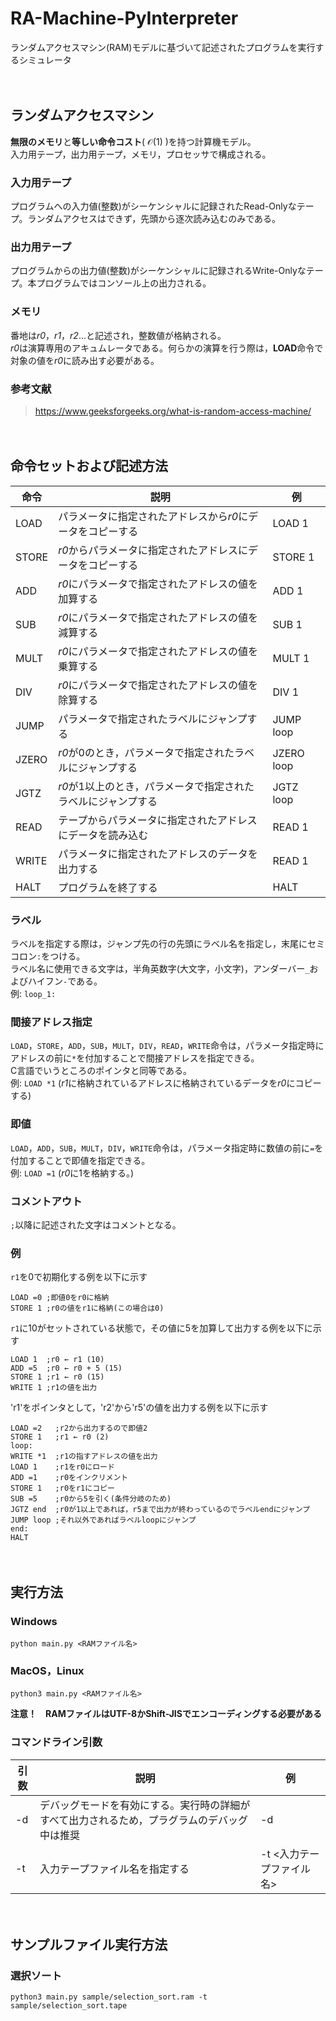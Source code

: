 # RA-Machine-PyInterpreter
ランダムアクセスマシン(RAM)モデルに基づいて記述されたプログラムを実行するシミュレータ

　
## ランダムアクセスマシン
**無限のメモリ**と**等しい命令コスト**( $\mathcal{O}(1)$ )を持つ計算機モデル。  
入力用テープ，出力用テープ，メモリ，プロセッサで構成される。  

### 入力用テープ
プログラムへの入力値(整数)がシーケンシャルに記録されたRead-Onlyなテープ。ランダムアクセスはできず，先頭から逐次読み込むのみである。

### 出力用テープ
プログラムからの出力値(整数)がシーケンシャルに記録されるWrite-Onlyなテープ。本プログラムではコンソール上の出力される。

### メモリ
番地は*r0*，*r1*，*r2*…と記述され，整数値が格納される。  
*r0*は演算専用のアキュムレータである。何らかの演算を行う際は，**LOAD**命令で対象の値を*r0*に読み出す必要がある。

### 参考文献
> https://www.geeksforgeeks.org/what-is-random-access-machine/

　
## 命令セットおよび記述方法
| 命令 | 説明 | 例 |
| ---- | ---- | ---- |
| LOAD | パラメータに指定されたアドレスから*r0*にデータをコピーする | LOAD 1 |
| STORE | *r0*からパラメータに指定されたアドレスにデータをコピーする | STORE 1 |
| ADD | *r0*にパラメータで指定されたアドレスの値を加算する | ADD 1 |
| SUB | *r0*にパラメータで指定されたアドレスの値を減算する | SUB 1 |
| MULT | *r0*にパラメータで指定されたアドレスの値を乗算する | MULT 1 |
| DIV | *r0*にパラメータで指定されたアドレスの値を除算する | DIV 1 |
| JUMP | パラメータで指定されたラベルにジャンプする | JUMP loop |
| JZERO | *r0*が0のとき，パラメータで指定されたラベルにジャンプする | JZERO loop |
| JGTZ | *r0*が1以上のとき，パラメータで指定されたラベルにジャンプする | JGTZ loop |
| READ | テープからパラメータに指定されたアドレスにデータを読み込む | READ 1 |
| WRITE | パラメータに指定されたアドレスのデータを出力する | READ 1 |
| HALT | プログラムを終了する | HALT |

### ラベル
ラベルを指定する際は，ジャンプ先の行の先頭にラベル名を指定し，末尾にセミコロン`:`をつける。  
ラベル名に使用できる文字は，半角英数字(大文字，小文字)，アンダーバー`_`およびハイフン`-`である。  
例: `loop_1:`　

### 間接アドレス指定
`LOAD`，`STORE`，`ADD`，`SUB`，`MULT`，`DIV`，`READ`，`WRITE`命令は，パラメータ指定時にアドレスの前に`*`を付加することで間接アドレスを指定できる。  
C言語でいうところのポインタと同等である。  
例: `LOAD *1` (*r1*に格納されているアドレスに格納されているデータを*r0*にコピーする)

### 即値
`LOAD`，`ADD`，`SUB`，`MULT`，`DIV`，`WRITE`命令は，パラメータ指定時に数値の前に`=`を付加することで即値を指定できる。  
例: `LOAD =1` (*r0*に1を格納する。)

### コメントアウト
`;`以降に記述された文字はコメントとなる。

### 例
`r1`を0で初期化する例を以下に示す
```
LOAD =0 ;即値0をr0に格納
STORE 1 ;r0の値をr1に格納(この場合は0)
```

`r1`に10がセットされている状態で，その値に5を加算して出力する例を以下に示す
```
LOAD 1  ;r0 ← r1 (10)
ADD =5  ;r0 ← r0 + 5 (15)
STORE 1 ;r1 ← r0 (15)
WRITE 1 ;r1の値を出力
```

'r1'をポインタとして，'r2'から'r5'の値を出力する例を以下に示す
```
LOAD =2   ;r2から出力するので即値2
STORE 1   ;r1 ← r0 (2)
loop:
WRITE *1  ;r1の指すアドレスの値を出力
LOAD 1    ;r1をr0にロード
ADD =1    ;r0をインクリメント
STORE 1   ;r0をr1にコピー
SUB =5    ;r0から5を引く(条件分岐のため)
JGTZ end  ;r0が1以上であれば，r5まで出力が終わっているのでラベルendにジャンプ
JUMP loop ;それ以外であればラベルloopにジャンプ
end:
HALT
```

　
## 実行方法
### Windows
```
python main.py <RAMファイル名>
```

### MacOS，Linux
```
python3 main.py <RAMファイル名>
```
**注意！　RAMファイルはUTF-8かShift-JISでエンコーディングする必要がある**

### コマンドライン引数
| 引数 | 説明 | 例 |
| ---- | ---- | ---- |
| -d | デバッグモードを有効にする。実行時の詳細がすべて出力されるため，プラグラムのデバッグ中は推奨 | -d |
| -t | 入力テープファイル名を指定する | -t <入力テープファイル名> |

　
## サンプルファイル実行方法
### 選択ソート
```
python3 main.py sample/selection_sort.ram -t sample/selection_sort.tape
```

